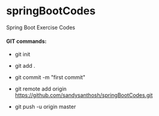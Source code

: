 # springBootCodes

Spring Boot Exercise Codes

#### GIT commands:

* git init

* git add .

* git commit -m "first commit"

* git remote add origin https://github.com/sandysanthosh/springBootCodes.git

* git push -u origin master
